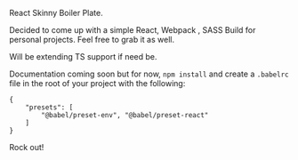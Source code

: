 React Skinny Boiler Plate.

Decided to come up with a simple React, Webpack , SASS Build for personal projects. Feel free to grab it as well.

Will be extending TS support if need be.

Documentation coming soon but for now, `npm install` and create a `.babelrc` file in the root of your project with the following:

```
{
    "presets": [
        "@babel/preset-env", "@babel/preset-react"
    ]
}
```

Rock out!